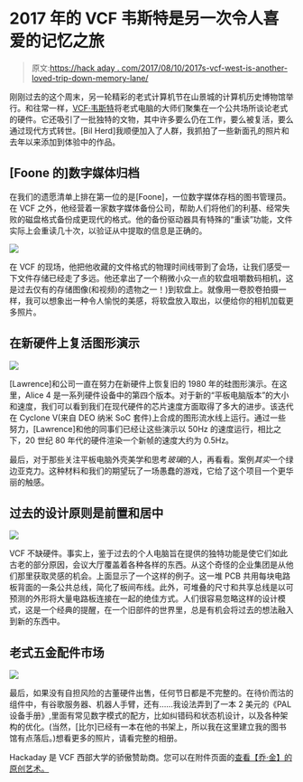 # 2017 年的 VCF 韦斯特是另一次令人喜爱的记忆之旅

> 原文:[https://hack aday . com/2017/08/10/2017s-vcf-west-is-another-loved-trip-down-memory-lane/](https://hackaday.com/2017/08/10/2017s-vcf-west-is-another-beloved-trip-down-memory-lane/)

刚刚过去的这个周末，另一轮精彩的老式计算机节在山景城的计算机历史博物馆举行。和往常一样，[VCF·韦斯特](http://vcfed.org/wp/festivals/vintage-computer-festival-west/)将老式电脑的大师们聚集在一个公共场所谈论老式的硬件。它还吸引了一批独特的文物，其中许多要么仍在工作，要么被复活，要么通过现代方式转世。[Bil Herd]我顺便加入了人群，我抓拍了一些新面孔的照片和去年以来添加到体验中的作品。

## [Foone 的]数字媒体归档

在我们的遗愿清单上排在第一位的是[Foone]，一位数字媒体存档的图书管理员。在 VCF 之外，他经营着一家数字媒体备份公司，帮助人们将他们的利基、经常失败的磁盘格式备份成更现代的格式。他的备份驱动器具有特殊的“重读”功能，文件实际上会重读几十次，以验证从中提取的信息是正确的。

![](../Images/cf0357dc8b04bb7de3c2c8a9094f7d46.png)

在 VCF 的现场，他把他收藏的文件格式的物理时间线带到了会场，让我们感受一下文件存储已经走了多远。他还拿出了一个稍微小众一点的软盘咀嚼数码相机，这是过去仅有的存储图像(和视频)的遗物之一！)到软盘上。就像用一卷胶卷拍摄一样，我可以想象出一种令人愉悦的美感，将软盘放入取出，以便给你的相机加载更多照片。

## 在新硬件上复活图形演示

![](../Images/36c8ea7abfdf97d62bdeb19010daae30.png)

[Lawrence]和公司一直在努力在新硬件上恢复旧的 1980 年的硅图形演示。在这里，Alice 4 是一系列硬件设备中的第四个版本。对于新的“平板电脑版本”的大小和速度，我们可以看到我们在现代硬件的芯片速度方面取得了多大的进步。该迭代在 Cyclone V(来自 DEO 纳米 SoC 套件)上合成的图形流水线上运行。通过一些努力，[Lawrence]和他的同事们已经让这些演示以 50Hz 的速度运行，相比之下，20 世纪 80 年代的硬件渲染一个新帧的速度大约为 0.5Hz。

最后，对于那些关注平板电脑外壳美学和思考*玻璃*的人，再看看。案例*其实*一个绿边亚克力。这种材料和我们的期望玩了一场愚蠢的游戏，它给了这个项目一个更华丽的触感。

## 过去的设计原则是前置和居中

![](../Images/4ed369078b7e2376f8be13329372c04d.png)

VCF 不缺硬件。事实上，鉴于过去的个人电脑旨在提供的独特功能是使它们如此古老的部分原因，会议大厅覆盖着各种各样的东西。从这个奇怪的企业集团是从他们那里获取灵感的机会。上面显示了一个这样的例子。这一堆 PCB 共用每块电路板背面的一条公共总线，简化了板间布线。此外，可堆叠的尺寸和共享总线是以可预测的外形将大量电路板连接在一起的绝佳方式。人们很容易忽略这样的设计模式，这是一个经典的提醒，在一个旧部件的世界里，总是有机会将过去的想法融入到新的东西中。

## 老式五金配件市场

![](../Images/fbb024d49669628afbe70384ea6224b4.png)

最后，如果没有自担风险的古董硬件出售，任何节日都是不完整的。在待价而沽的组件中，有谷歌服务器、机器人手臂，还有……我设法弄到了一本 2 美元的《PAL 设备手册》,里面有常见数字模式的配方，比如纠错码和状态机设计，以及各种架构的优化。(当然，[比尔]已经有一本在他的书架上，所以我在这里建立我的图书馆有点落后。)想看更多的照片，请看完整的相册。

Hackaday 是 VCF 西部大学的骄傲赞助商。您可以在附件页面的[查看【乔·金】的原创艺术。](http://hackaday.com/2017/08/01/this-weekend-vintage-computer-festival-west/vcfw_2017-scaled3/)